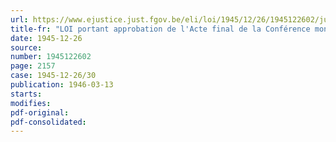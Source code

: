 ```yaml
---
url: https://www.ejustice.just.fgov.be/eli/loi/1945/12/26/1945122602/justel
title-fr: "LOI portant approbation de l'Acte final de la Conférence monétaire et financière des Nations unies, tenue à Bretton Woods, du 1er au 22 juillet 1944"
date: 1945-12-26
source:
number: 1945122602
page: 2157
case: 1945-12-26/30
publication: 1946-03-13
starts:
modifies:
pdf-original:
pdf-consolidated:
---
```


